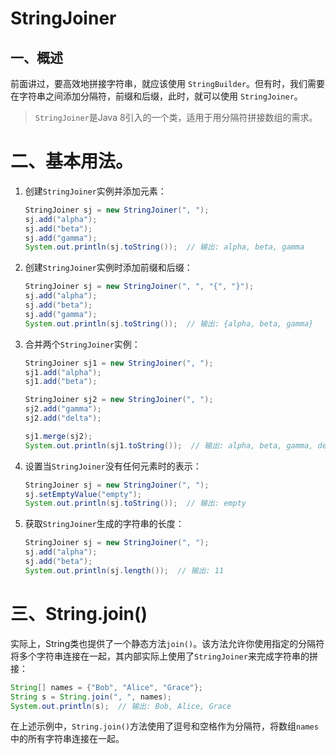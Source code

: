 # StringJoiner

## 一、概述

前面讲过，要高效地拼接字符串，就应该使用 `StringBuilder`。但有时，我们需要在字符串之间添加分隔符，前缀和后缀，此时，就可以使用 `StringJoiner`。

> `StringJoiner`是Java 8引入的一个类，适用于用分隔符拼接数组的需求。

# 二、基本用法。


1. 创建`StringJoiner`实例并添加元素：

    ```java
    StringJoiner sj = new StringJoiner(", ");
    sj.add("alpha");
    sj.add("beta");
    sj.add("gamma");
    System.out.println(sj.toString());  // 输出: alpha, beta, gamma
    ```

2. 创建`StringJoiner`实例时添加前缀和后缀：

    ```java
    StringJoiner sj = new StringJoiner(", ", "{", "}");
    sj.add("alpha");
    sj.add("beta");
    sj.add("gamma");
    System.out.println(sj.toString());  // 输出: {alpha, beta, gamma}
    ```

3. 合并两个`StringJoiner`实例：

    ```java
    StringJoiner sj1 = new StringJoiner(", ");
    sj1.add("alpha");
    sj1.add("beta");
    
    StringJoiner sj2 = new StringJoiner(", ");
    sj2.add("gamma");
    sj2.add("delta");
    
    sj1.merge(sj2);
    System.out.println(sj1.toString());  // 输出: alpha, beta, gamma, delta
    ```

4. 设置当`StringJoiner`没有任何元素时的表示：

    ```java
    StringJoiner sj = new StringJoiner(", ");
    sj.setEmptyValue("empty");
    System.out.println(sj.toString());  // 输出: empty
    ```

5. 获取`StringJoiner`生成的字符串的长度：

    ```java
    StringJoiner sj = new StringJoiner(", ");
    sj.add("alpha");
    sj.add("beta");
    System.out.println(sj.length());  // 输出: 11
    ```

# 三、String.join()

实际上，String类也提供了一个静态方法`join()`。该方法允许你使用指定的分隔符将多个字符串连接在一起，其内部实际上使用了`StringJoiner`来完成字符串的拼接：

```java
String[] names = {"Bob", "Alice", "Grace"};
String s = String.join(", ", names);
System.out.println(s);  // 输出: Bob, Alice, Grace
```

在上述示例中，`String.join()`方法使用了逗号和空格作为分隔符，将数组`names`中的所有字符串连接在一起。